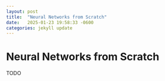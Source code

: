 ```yaml
---
layout: post
title:  "Neural Networks from Scratch"
date:   2025-01-23 19:58:33 -0600
categories: jekyll update
---
```


# Neural Networks from Scratch

TODO


